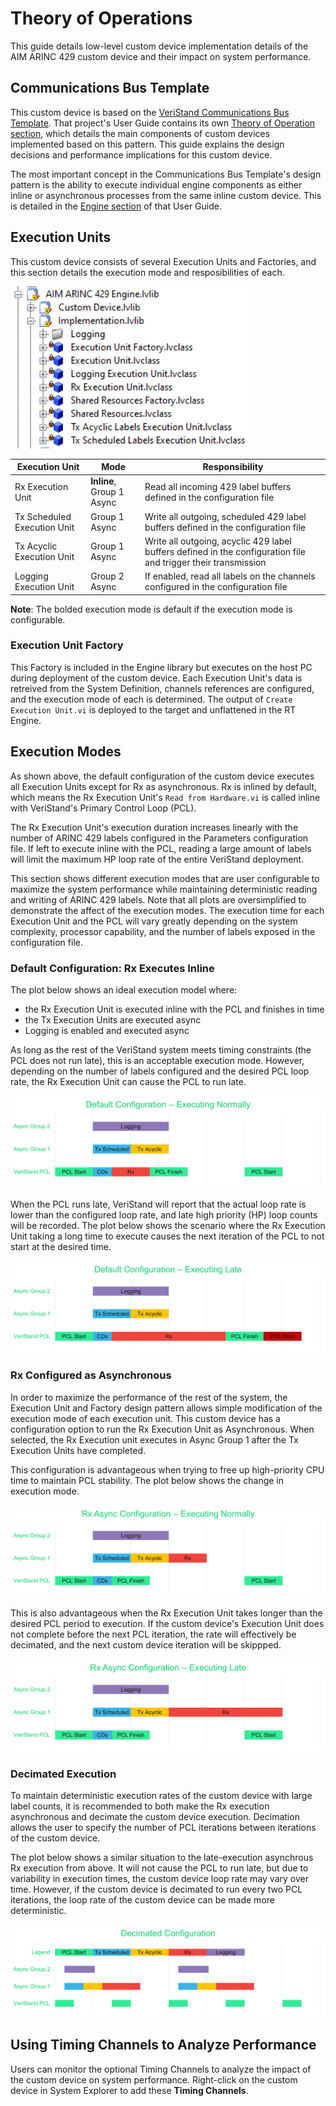 # Theory of Operations

This guide details low-level custom device implementation details of the AIM ARINC 429 custom device and their impact on system performance.

## Communications Bus Template

This custom device is based on the [VeriStand Communications Bus Template](https://github.com/ni/niveristand-communications-bus-template). That project's User Guide contains its own [Theory of Operation section](https://github.com/ni/niveristand-communications-bus-template/blob/main/Docs/User%20Guide.md#theory-of-operation), which details the main components of custom devices implemented based on this pattern. This guide explains the design decisions and performance implications for this custom device.

The most important concept in the Communications Bus Template's design pattern is the ability to execute individual engine components as either inline or asynchronous processes from the same inline custom device. This is detailed in the [Engine section](https://github.com/ni/niveristand-communications-bus-template/blob/main/Docs/User%20Guide.md#engine) of that User Guide.

## Execution Units

This custom device consists of several Execution Units and Factories, and this section details the execution mode and resposibilities of each.

![EngineLibrary](Screenshots/EngineLibrary.PNG)

| Execution Unit | Mode | Responsibility |
| --- | --- | --- |
| Rx Execution Unit | **Inline**, Group 1 Async | Read all incoming 429 label buffers defined in the configuration file |
| Tx Scheduled Execution Unit | Group 1 Async | Write all outgoing, scheduled 429 label buffers defined in the configuration file |
| Tx Acyclic Execution Unit | Group 1 Async | Write all outgoing, acyclic 429 label buffers defined in the configuration file and trigger their transmission |
| Logging Execution Unit | Group 2 Async | If enabled, read all labels on the channels configured in the configuration file |

**Note**: The bolded execution mode is default if the execution mode is configurable.

### Execution Unit Factory

This Factory is included in the Engine library but executes on the host PC during deployment of the custom device. Each Execution Unit's data is retreived from the System Definition, channels references are configured, and the execution mode of each is determined. The output of `Create Execution Unit.vi` is deployed to the target and unflattened in the RT Engine.

## Execution Modes

As shown above, the default configuration of the custom device executes all Execution Units except for Rx as asynchronous. Rx is inlined by default, which means the Rx Execution Unit's `Read from Hardware.vi` is called inline with VeriStand's Primary Control Loop (PCL).

The Rx Execution Unit's execution duration increases linearly with the number of ARINC 429 labels configured in the Parameters configuration file. If left to execute inline with the PCL, reading a large amount of labels will limit the maximum HP loop rate of the entire VeriStand deployment.

This section shows different execution modes that are user configurable to maximize the system performance while maintaining deterministic reading and writing of ARINC 429 labels. Note that all plots are oversimplified to demonstrate the affect of the execution modes. The execution time for each Execution Unit and the PCL will vary greatly depending on the system complexity, processor capability, and the number of labels exposed in the configuration file.

### Default Configuration: Rx Executes Inline

The plot below shows an ideal execution model where:
- the Rx Execution Unit is executed inline with the PCL and finishes in time
- the Tx Execution Units are executed async
- Logging is enabled and executed async

As long as the rest of the VeriStand system meets timing constraints (the PCL does not run late), this is an acceptable execution mode. However, depending on the number of labels configured and the desired PCL loop rate, the Rx Execution Unit can cause the PCL to run late.

![DefaultNormal](Screenshots/DefaultNormal.png)

When the PCL runs late, VeriStand will report that the actual loop rate is lower than the configured loop rate, and late high priority (HP) loop counts will be recorded. The plot below shows the scenario where the Rx Execution Unit taking a long time to execute causes the next iteration of the PCL to not start at the desired time.

![DefaultLate](Screenshots/DefaultLate.png)

### Rx Configured as Asynchronous

In order to maximize the performance of the rest of the system, the Execution Unit and Factory design pattern allows simple modification of the execution mode of each execution unit. This custom device has a configuration option to run the Rx Execution Unit as Asynchronous. When selected, the Rx Execution unit executes in Async Group 1 after the Tx Execution Units have completed.

This configuration is advantageous when trying to free up high-priority CPU time to maintain PCL stability. The plot below shows the change in execution mode.

![AsyncNormal](Screenshots/AsyncNormal.png)

This is also advantageous when the Rx Execution Unit takes longer than the desired PCL period to execution. If the custom device's Execution Unit does not complete before the next PCL iteration, the rate will effectively be decimated, and the next custom device iteration will be skippped.

![AsyncLate](Screenshots/AsyncLate.png)

### Decimated Execution

To maintain deterministic execution rates of the custom device with large label counts, it is recommended to both make the Rx execution asynchronous and decimate the custom device execution. Decimation allows the user to specify the number of PCL iterations between iterations of the custom device.

The plot below shows a similar situation to the late-execution asynchrous Rx execution from above. It will not cause the PCL to run late, but due to variability in execution times, the custom device loop rate may vary over time. However, if the custom device is decimated to run every two PCL iterations, the loop rate of the custom device can be made more deterministic.

![Decimated](Screenshots/Decimated.png)

## Using Timing Channels to Analyze Performance

Users can monitor the optional Timing Channels to analyze the impact of the custom device on system performance. Right-click on the custom device in System Explorer to add these **Timing Channels**.
